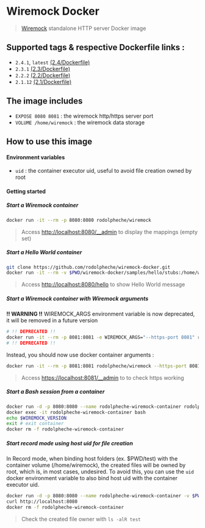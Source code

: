 # Wiremock Docker

> [Wiremock](http://wiremock.org) standalone HTTP server Docker image

## Supported tags & respective Dockerfile links :

- `2.4.1`, `latest` [(2.4/Dockerfile)](https://github.com/rodolpheche/wiremock-docker/blob/2.4.1/Dockerfile)
- `2.3.1` [(2.3/Dockerfile)](https://github.com/rodolpheche/wiremock-docker/blob/2.3.1/Dockerfile)
- `2.2.2` [(2.2/Dockerfile)](https://github.com/rodolpheche/wiremock-docker/blob/2.2.2/Dockerfile)
- `2.1.12` [(2.1/Dockerfile)](https://github.com/rodolpheche/wiremock-docker/blob/2.1.12/Dockerfile)

## The image includes

- `EXPOSE 8080 8081` : the wiremock http/https server port
- `VOLUME /home/wiremock` : the wiremock data storage

## How to use this image

#### Environment variables

- `uid` : the container executor uid, useful to avoid file creation owned by root

#### Getting started

##### Start a Wiremock container

```sh
docker run -it --rm -p 8080:8080 rodolpheche/wiremock
```

> Access [http://localhost:8080/__admin](http://localhost:8080/__admin) to display the mappings (empty set)

##### Start a Hello World container

```sh
git clone https://github.com/rodolpheche/wiremock-docker.git
docker run -it --rm -v $PWD/wiremock-docker/samples/hello/stubs:/home/wiremock -p 8080:8080 rodolpheche/wiremock
```

> Access [http://localhost:8080/hello](http://localhost:8080/hello) to show Hello World message

##### Start a Wiremock container with Wiremock arguments

**!! WARNING !!** WIREMOCK_ARGS environment variable is now deprecated, it will be removed in a future version

```sh
# !! DEPRECATED !!
docker run -it --rm -p 8081:8081 -e WIREMOCK_ARGS="--https-port 8081" rodolpheche/wiremock
# !! DEPRECATED !!
```

Instead, you should now use docker container arguments :

```sh
docker run -it --rm -p 8081:8081 rodolpheche/wiremock --https-port 8081 --verbose
```

> Access [https://localhost:8081/__admin](https://localhost:8081/__admin) to to check https working

##### Start a Bash session from a container

```sh
docker run -d -p 8080:8080 --name rodolpheche-wiremock-container rodolpheche/wiremock
docker exec -it rodolpheche-wiremock-container bash
echo $WIREMOCK_VERSION
exit # exit container
docker rm -f rodolpheche-wiremock-container
```



##### Start record mode using host uid for file creation

In Record mode, when binding host folders (ex. $PWD/test) with the container volume (/home/wiremock), the created files will be owned by root, which is, in most cases, undesired.
To avoid this, you can use the `uid` docker environment variable to also bind host uid with the container executor uid.

```sh
docker run -d -p 8080:8080 --name rodolpheche-wiremock-container -v $PWD/test:/home/wiremock -e uid=$(id -u) rodolpheche/wiremock --proxy-all="http://registry.hub.docker.com" --record-mappings --verbose
curl http://localhost:8080
docker rm -f rodolpheche-wiremock-container
```

> Check the created file owner with `ls -alR test`
 
